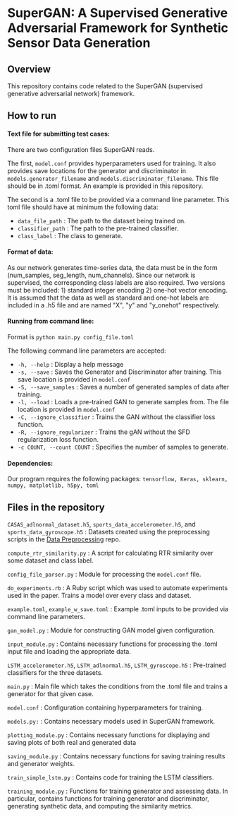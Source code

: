 # SuperGAN: A Supervised Generative Adversarial Framework for Synthetic Sensor Data Generation

## Overview

This repository contains code related to the SuperGAN (supervised generative adversarial network) framework. 

## How to run

#### Text file for submitting test cases:

There are two configuration files SuperGAN reads.

The first, `model.conf` provides hyperparameters used for training. It also provides save locations for the generator and discriminator
in `models.generator_filename` and `models.discriminator_filename`. This file should be in .toml format. An example is provided in this
repository.

The second is a .toml file to be provided via a command line parameter. This toml file should have at minimum the following data:
* `data_file_path` : The path to the dataset being trained on.
* `classifier_path` : The path to the pre-trained classifier.
* `class_label` : The class to generate. 

#### Format of data:

As our network generates time-series data, the data must be in the form (num_samples, seg_length, num_channels). Since
our network is supervised, the corresponding class labels are also required. Two versions must be included: 1) standard
integer encoding 2) one-hot vector encoding. It is assumed that the data as well as standard and one-hot labels are
included in a .h5 file and are named "X", "y" and "y_onehot" respectively.

#### Running from command line:

Format is `python main.py config_file.toml`

The following command line parameters are accepted:
* `-h, --help` : Display a help message
* `-s, --save` : Saves the Generator and Discriminator after training. This save location is provided in `model.conf`
* `-S, --save_samples` : Saves a number of generated samples of data after training. 
* `-l, --load` : Loads a pre-trained GAN to generate samples from. The file location is provided in `model.conf`
* `-C, --ignore_classifier` : Trains the GAN without the classifier loss function.
* `-R, --ignore_regularizer` : Trains the gAN without the SFD regularization loss function.
* `-c COUNT, --count COUNT` : Specifies the number of samples to generate.

#### Dependencies:

Our program requires the following packages: `tensorflow, Keras, sklearn, numpy, matplotlib, h5py, toml`

## Files in the repository

`CASAS_adlnormal_dataset.h5`, `sports_data_accelerometer.h5`, and `sports_data_gyroscope.h5` : Datasets created using the preprocessing scripts
in the [Data Preprocessing](https://github.com/SuperGAN-Public/Data-Preprocessing) repo.

`compute_rtr_similarity.py` : A script for calculating RTR similarity over some dataset and class label.

`config_file_parser.py` : Module for processing the `model.conf` file.

`do_experiments.rb` : A Ruby script which was used to automate experiments used in the paper.
Trains a model over every class and dataset.

`example.toml`, `example_w_save.toml` : Example .toml inputs to be provided via command line parameters. 

`gan_model.py` : Module for constructing GAN model given configuration.

`input_module.py` : Contains necessary functions for processing the .toml input file and loading the appropriate data.

`LSTM_accelerometer.h5`, `LSTM_adlnormal.h5`, `LSTM_gyroscope.h5` : Pre-trained classifiers for the three datasets.

`main.py` : Main file which takes the conditions from the .toml file and trains a generator for that given case.

`model.conf` : Configuration containing hyperparameters for training.

`models.py:` : Contains necessary models used in SuperGAN framework.

`plotting_module.py` : Contains necessary functions for displaying and saving plots of both real and generated data

`saving_module.py` : Contains necessary functions for saving training results and generator weights.

`train_simple_lstm.py` : Contains code for training the LSTM classifiers.

`training_module.py` : Functions for training generator and assessing data. In particular, contains functions for training
generator and discriminator, generating synthetic data, and computing the similarity metrics.

